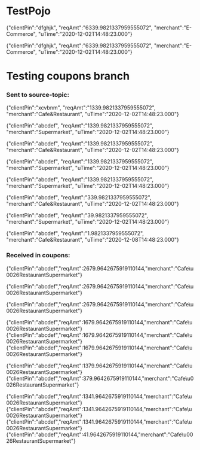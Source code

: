 # TestPojo

{"clientPin":"dfghjk", "reqAmt":"6339.9821337959555072", "merchant":"E-Commerce", "uTime":"2020-12-02T14:48:23.000"}

{"clientPin":"dfghjk", "reqAmt":"6339.9821337959555072", "merchant":"E-Commerce", "uTime":"2020-12-02T14:48:23.000"}

# Testing coupons branch
### Sent to source-topic:
{"clientPin":"xcvbnm", "reqAmt":"1339.9821337959555072", "merchant":"Cafe&Restaurant", "uTime":"2020-12-02T14:48:23.000"}

{"clientPin":"abcdef", "reqAmt":"1339.9821337959555072", "merchant":"Supermarket", "uTime":"2020-12-02T14:48:23.000"}

{"clientPin":"abcdef", "reqAmt":"1339.9821337959555072", "merchant":"Cafe&Restaurant", "uTime":"2020-12-02T14:48:23.000"}

{"clientPin":"abcdef", "reqAmt":"1339.9821337959555072", "merchant":"Supermarket", "uTime":"2020-12-02T14:48:23.000"}

{"clientPin":"abcdef", "reqAmt":"1339.9821337959555072", "merchant":"Supermarket", "uTime":"2020-12-02T14:48:23.000"}

{"clientPin":"abcdef", "reqAmt":"339.9821337959555072", "merchant":"Cafe&Restaurant", "uTime":"2020-12-02T14:48:23.000"}

{"clientPin":"abcdef", "reqAmt":"39.9821337959555072", "merchant":"Supermarket", "uTime":"2020-12-02T14:48:23.000"}

{"clientPin":"abcdef", "reqAmt":"1.9821337959555072", "merchant":"Cafe&Restaurant", "uTime":"2020-12-08T14:48:23.000"}

### Received in coupons:
{"clientPin":"abcdef","reqAmt":2679.9642675919110144,"merchant":"Cafe\u0026RestaurantSupermarket"}

{"clientPin":"abcdef","reqAmt":2679.9642675919110144,"merchant":"Cafe\u0026RestaurantSupermarket"}

{"clientPin":"abcdef","reqAmt":2679.9642675919110144,"merchant":"Cafe\u0026RestaurantSupermarket"}

{"clientPin":"abcdef","reqAmt":1679.9642675919110144,"merchant":"Cafe\u0026RestaurantSupermarket"}
{"clientPin":"abcdef","reqAmt":1679.9642675919110144,"merchant":"Cafe\u0026RestaurantSupermarket"}
{"clientPin":"abcdef","reqAmt":1679.9642675919110144,"merchant":"Cafe\u0026RestaurantSupermarket"}

{"clientPin":"abcdef","reqAmt":1379.9642675919110144,"merchant":"Cafe\u0026RestaurantSupermarket"}
{"clientPin":"abcdef","reqAmt":379.9642675919110144,"merchant":"Cafe\u0026RestaurantSupermarket"}

{"clientPin":"abcdef","reqAmt":1341.9642675919110144,"merchant":"Cafe\u0026RestaurantSupermarket"}
{"clientPin":"abcdef","reqAmt":1341.9642675919110144,"merchant":"Cafe\u0026RestaurantSupermarket"}
{"clientPin":"abcdef","reqAmt":1341.9642675919110144,"merchant":"Cafe\u0026RestaurantSupermarket"}
{"clientPin":"abcdef","reqAmt":41.9642675919110144,"merchant":"Cafe\u0026RestaurantSupermarket"}